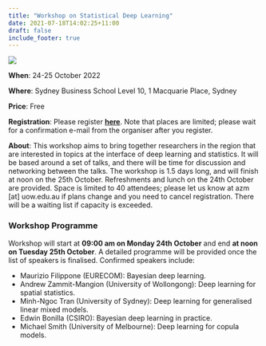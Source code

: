 ```yaml
---
title: "Workshop on Statistical Deep Learning"
date: 2021-07-18T14:02:25+11:00
draft: false
include_footer: true
---
```


![ ](deepspat-website/images/circularquay.jpg)

**When**: 24-25 October 2022

**Where**: Sydney Business School Level 10, 1 Macquarie Place, Sydney

**Price**: Free

**Registration**: Please register [**here**](https://docs.google.com/forms/d/133GJWPL56Y2BKwBO5X4OrVuale3O1ADmtSNWqGCbycM/edit). Note that places are limited; please wait for a confirmation e-mail from the organiser after you register.

**About**: This workshop aims to bring together researchers in the region that are interested in topics at the interface of deep learning and statistics. It will be based around a set of talks, and there will be time for discussion and networking between the talks. The workshop is 1.5 days long, and will finish at noon on the 25th October. Refreshments and lunch on the 24th October are provided. Space is limited to 40 attendees; please let us know at azm [at] uow.edu.au if plans change and you need to cancel registration. There will be a waiting list if capacity is exceeded.

### Workshop Programme

Workshop will start at **09:00 am on Monday 24th October** and end **at noon on Tuesday 25th October**. A detailed programme will be provided once the list of speakers is finalised. Confirmed speakers include:

- Maurizio Filippone (EURECOM): Bayesian deep learning.
- Andrew Zammit-Mangion (University of Wollongong): Deep learning for spatial statistics.
- Minh-Ngoc Tran (University of Sydney): Deep learning for generalised linear mixed models.
- Edwin Bonilla (CSIRO): Bayesian deep learning in practice.
- Michael Smith (University of Melbourne): Deep learning for copula models.


